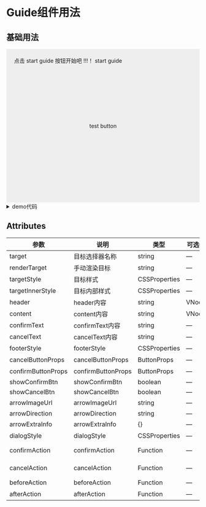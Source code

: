 # Guide组件用法


## 基础用法


<div>
  <div  class="test">
    <div class="start">
     点击 start guide 按钮开始吧 !!!！
     <n-button @click="startGuide" type="info" ghost>start guide</n-button>
    </div>
    <n-button id="guide__create-component" type="primary" ghost>test button</n-button>
  </div>
  <v-tour ref="tourRef" name="myTour" :steps="steps"></v-tour>
</div>

<script lang="ts" setup>
import * as naivePkg from 'naive-ui';
import * as guidePkg from "@naive-ui-common/guide"
import { onMounted, ref } from 'vue'
import arrowUrl from "../assets/arrow.svg"
import '@naive-ui-common/guide/dist/lib/style.css'
const { NButton } = naivePkg;
const { VTour, StepStatus, IStep } = guidePkg;

const indexStyle = {
  display: "flex",
  alignItems: "center",
  justifyContent: "center",
  width: "28px",
  height: "28px",
  background: "#E2EEFF",
  borderRadius: "14px",
  marginRight: "16px"
}


const dialogStyle = {
  lineHeight: "28px",
  width: "443px",
  height: "172px",
  color: "#333",
  fontWeight: 500,
  padding: "20px 40px 20px 20px",
  fontSize: "20px"
}

const basicStepConfig = {
  confirmText: "Next",
  cancelText: "Skip",
  dialogStyle: dialogStyle,
  confirmButtonProps: {
    quaternary: true,
    strong: true,
    themeOverrides: {
      paddingMedium: "0 12px"
    }
  },

  cancelButtonProps: {
    quaternary: true,
    strong: true,
    themeOverrides: {
      paddingMedium: "0 12px",
      textColor: "#999"
    }
  },

  arrowImageUrl: arrowUrl,
  arrowImageStyle: {
    width: "146px",
    height: "156px"
  },
  arrowExtraInfo: {
    offsetX: 8,
    offsetY: 16
  }
}

const steps: IStep[] = [
  {
    ...basicStepConfig,
    arrowDirection: "RIGHT_TOP",
    target: "#guide__create-component",

    content: `if you want to deploy a backend service, please create at least one component here.`
  },
  {
    ...basicStepConfig,
    arrowDirection: "RIGHT_BOTTOM",
    target: "#guide__create-component",
    cancelText: 'Prev',
    cancelAction: () => Promise.resolve('PREV'),
    content: `if you want to deploy a backend service, please create at least one component here.`
  },
  {
    ...basicStepConfig,
    arrowDirection: "LEFT_BOTTOM",
    target: "#guide__create-component",

    content: `if you want to deploy a backend service, please create at least one component here.`
    
  },
  {
    ...basicStepConfig,
    arrowDirection: "LEFT_TOP",
    target: "#guide__create-component",

    content: `if you want to deploy a backend service, please create at least one component here.`,
    showCancelBtn: false,
    confirmText: 'Finish'
  },
]

const tourRef = ref()

const startGuide = () => {
  tourRef.value.start()
}
</script>

<style scoped lang="scss">

.test {
  position: relative;
  display: flex;
  align-items: center;
  justify-content: center;
  height: 400px;
  width: 100%;
  background: #eee;
   .start {
    position: absolute;
    top: 20px;
    left: 20px;
  }
}


</style>
<details>
<summary>demo代码</summary>

```vue
<div>
  <div  class="test">
    <div class="start">
     点击 start guide 按钮开始吧 ！
     <n-button @click="startGuide" type="info" ghost>start guide</n-button>
    </div>
    <n-button id="guide__create-component" type="primary" ghost>test button</n-button>
  </div>
  <v-tour ref="tourRef" name="myTour" :steps="steps"></v-tour>
</div>

<script lang="ts" setup>
import { NButton } from 'naive-ui';
import { VTour, StepStatus, IStep } from "@naive-ui-common/guide"
import { onMounted, ref } from 'vue'
import arrowUrl from "../assets/arrow.svg"
import '@naive-ui-common/guide/dist/lib/style.css'

const indexStyle = {
  display: "flex",
  alignItems: "center",
  justifyContent: "center",
  width: "28px",
  height: "28px",
  background: "#E2EEFF",
  borderRadius: "14px",
  marginRight: "16px"
}


const dialogStyle = {
  lineHeight: "28px",
  width: "443px",
  height: "172px",
  color: "#333",
  fontWeight: 500,
  padding: "20px 40px 20px 20px",
  fontSize: "20px"
}

const basicStepConfig = {
  confirmText: "Next",
  cancelText: "Skip",
  dialogStyle: dialogStyle,
  confirmButtonProps: {
    quaternary: true,
    strong: true,
    themeOverrides: {
      paddingMedium: "0 12px"
    }
  },

  cancelButtonProps: {
    quaternary: true,
    strong: true,
    themeOverrides: {
      paddingMedium: "0 12px",
      textColor: "#999"
    }
  },

  arrowImageUrl: arrowUrl,
  arrowImageStyle: {
    width: "146px",
    height: "156px"
  },
  arrowExtraInfo: {
    offsetX: 8,
    offsetY: 16
  }
}

const steps: IStep[] = [
  {
    ...basicStepConfig,
    arrowDirection: "RIGHT_TOP",
    target: "#guide__create-component",

    content: `if you want to deploy a backend service, please create at least one component here.`
  },
  {
    ...basicStepConfig,
    arrowDirection: "RIGHT_BOTTOM",
    target: "#guide__create-component",
    cancelText: 'Prev',
    cancelAction: () => Promise.resolve('PREV'),
    content: `if you want to deploy a backend service, please create at least one component here.`
  },
  {
    ...basicStepConfig,
    arrowDirection: "LEFT_BOTTOM",
    target: "#guide__create-component",

    content: `if you want to deploy a backend service, please create at least one component here.`
    
  },
  {
    ...basicStepConfig,
    arrowDirection: "LEFT_TOP",
    target: "#guide__create-component",

    content: `if you want to deploy a backend service, please create at least one component here.`,
    showCancelBtn: false,
    confirmText: 'Finish'
  },
]

const tourRef = ref()

const startGuide = () => {
  tourRef.value.start()
}
</script>

<style scoped lang="scss">

.test {
  position: relative;
  display: flex;
  align-items: center;
  justify-content: center;
  height: 400px;
  width: 100%;
  background: #eee;
   .start {
    position: absolute;
    top: 20px;
    left: 20px;
  }
}
</style>
```
</details>

## Attributes

| 参数    | 说明   | 类型      | 可选值                                             | 默认值  |
| ------- | ------ | ------- | ------------------------------------------------  | ------- |
| target  | 目标选择器名称 | string| — | body |
| renderTarget | 手动渲染目标 | string  |— | 空 |
| targetStyle | 目标样式 | CSSProperties | — | 空   |
| targetInnerStyle | 目标内部样式 | CSSProperties |  — | 空|
| header | header内容 | string  | VNode |空|
| content | content内容 | string  | VNode|空|
| confirmText | confirmText内容 | string | — |Confirm|
| cancelText | cancelText内容 | string   | — | Skip|
| footerStyle | footerStyle |  CSSProperties |— |空|
| cancelButtonProps | cancelButtonProps |  ButtonProps |— |  空|
| confirmButtonProps | confirmButtonProps |  ButtonProps |— |  空|
| showConfirmBtn | showConfirmBtn |  boolean |— |  true|
| showCancelBtn | showCancelBtn |  boolean |— |  true|
| arrowImageUrl | arrowImageUrl |  string |— |  空|
| arrowDirection | arrowDirection |  string |— |   "RIGHT_TOP"|
| arrowExtraInfo | arrowExtraInfo |  {} |— |  空|
| dialogStyle | dialogStyle |  CSSProperties|—  |  空|
| confirmAction | confirmAction |  Function |— | () => Promise.resolve('NEXT')|
| cancelAction | cancelAction |  Function|—  |  () => Promise.resolve('SKIP')|
| beforeAction | beforeAction |  Function |— |  空|
| afterAction | afterAction |  Function|— |  空|


